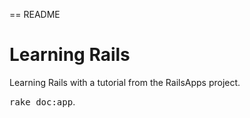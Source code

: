== README

Learning Rails
  ==
  Learning Rails with a tutorial from the RailsApps project.

<tt>rake doc:app</tt>.
